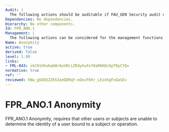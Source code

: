 ```yaml
---
Audit: |
  The following actions should be auditable if FAU_GEN Security audit data generation is included in the PP, PP-Module, functional package or ST: a) minimal: The invocation of the anonymity mechanism.
Dependencies: No dependencies.
Hierarchy: No other components.
Id: FPR_ANO.1
Management: |
  The following actions can be considered for the management functions in FMT: a) there are no management activities foreseen.
Name: Anonymity
active: true
derived: false
level: 1.99
links:
- FML-043: ikC0ih6ubqkWrAuVHciZRdyhuXxf8aR6KQv5pT0yCYQ=
normative: true
ref: ''
reviewed: hNw_gO4QSZZ6S3aeDDRqY-eOeiFbhr_LEz4SgFxQaSE=
---
```


# FPR_ANO.1 Anonymity

FPR_ANO.1 Anonymity, requires that other users or subjects are unable to determine the identity of a user bound to a subject or operation.